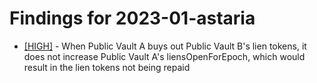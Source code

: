 # Findings for 2023-01-astaria 

- [[HIGH]]([HIGH]-1533764760/README.md) - When Public Vault A buys out Public Vault B's lien tokens, it does not increase Public Vault A's liensOpenForEpoch, which would result in the lien tokens not being repaid
